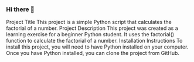 ### Hi there 👋

<!--
**renaultr17/renaultr17** is a ✨ _special_ ✨ repository because its `README.md` (this file) appears on your GitHub profile.

Here are some ideas to get you started:

- 🔭 I’m currently working on First project
- 🌱 I’m currently learning Python, pop physics
- 👯 I’m looking to collaborate on ...
- 🤔 I’m looking for help with ...
- 💬 Ask me about ...
- 📫 How to reach me: text 248-238-6880
- 😄 Pronouns: ...
- ⚡ Fun fact: ...While scuba diving in the Bahamas I naively sat on the shark menutainment platform until my buddy signaled me to slowly surface. 7 sharks were beginning to circle. 
-->
Project Title
This project is a simple Python script that calculates the factorial of a number.
Project Description
This project was created as a learning exercise for a beginner Python student. It uses the factorial() function to calculate the factorial of a number.
Installation Instructions
To install this project, you will need to have Python installed on your computer. Once you have Python installed, you can clone the project from GitHub.
